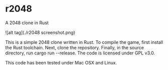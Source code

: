 # r2048
A 2048 clone in Rust

![alt tag](./r2048 screenshot.png)

This is a simple 2048 clone written in Rust. To compile the game, first install the Rust toolchain. Next, clone the repository. Finally, in the source directory, run cargo run --release. The code is licensed under GPL v3.0. 

This code has been tested under Mac OSX and Linux.
